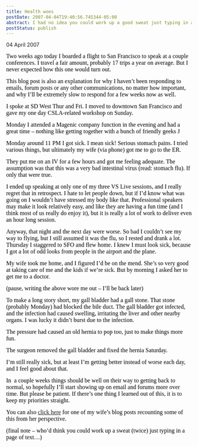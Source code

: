 ```yaml
---
title: Health woes
postDate: 2007-04-04T19:40:56.745344-05:00
abstract: I had no idea you could work up a good sweat just typing in a blog post.
postStatus: publish
---
```

04 April 2007

<font face="Calibri" color="#000000" size="3">Two weeks ago today I boarded a flight to San Francisco to speak at a couple conferences. I travel a fair amount, probably 17 trips a year on average. But I never expected how this one would turn out.</font>

<font face="Calibri" color="#000000" size="3">This blog post is also an explanation for why I haven’t been responding to emails, forum posts or any other communications, no matter how important, and why I’ll be extremely slow to respond for a few weeks now as well.</font>

<font face="Calibri" color="#000000" size="3">I spoke at SD West Thur and Fri. I moved to downtown San Francisco and gave my one day CSLA-related workshop on Sunday.</font>

<font size="3"><font color="#000000"><font face="Calibri">Monday I attended a Magenic company function in the evening and had a great time – nothing like getting together with a bunch of friendly geeks </font><span style="FONT-FAMILY: Wingdings; mso-ascii-font-family: Calibri; mso-ascii-theme-font: minor-latin; mso-hansi-font-family: Calibri; mso-hansi-theme-font: minor-latin; mso-char-type: symbol; mso-symbol-font-family: Wingdings"><span style="mso-char-type: symbol; mso-symbol-font-family: Wingdings">J</span></span></font></font>

<font face="Calibri" color="#000000" size="3">Monday around 11 PM I got sick. I mean sick! Serious stomach pains. I tried various things, but ultimately my wife (via phone) got me to go to the ER. </font>

<font face="Calibri" color="#000000" size="3">They put me on an IV for a few hours and got me feeling adequate. The assumption was that this was a very bad intestinal virus (read: stomach flu). If only that were true.</font>

<font face="Calibri" color="#000000" size="3">I ended up speaking at only one of my three VS Live sessions, and I really regret that in retrospect. I hate to let people down, but if I’d know what was going on I wouldn’t have stressed my body like that. Professional speakers may make it look relatively easy, and like they are having a fun time (and I think most of us really do enjoy it), but it is really a lot of work to deliver even an hour long session.</font>

<font face="Calibri" color="#000000" size="3">Anyway, that night and the next day were worse. So bad I couldn’t see my way to flying, but I still assumed it was the flu, so I rested and drank a lot. Thursday I staggered to SFO and flew home. I knew I must look sick, because I got a lot of odd looks from people in the airport and the plane.</font>

<font face="Calibri" color="#000000" size="3">My wife took me home, and I figured I’d be on the mend. She’s so very good at taking care of me and the kids if we’re sick. But by morning I asked her to get me to a doctor.</font>

<font face="Calibri" color="#000000" size="3">(pause, writing the above wore me out – I’ll be back later)</font>

<font face="Calibri" color="#000000" size="3">To make a long story short, my gall bladder had a gall stone. That stone (probably Monday) had blocked the bile duct. The gall bladder got infected, and the infection had caused swelling, irritating the liver and other nearby organs. I was lucky it didn’t burst due to the infection.</font>

<font face="Calibri" color="#000000" size="3">The pressure had caused an old hernia to pop too, just to make things more fun.</font>

<font face="Calibri" color="#000000" size="3">The surgeon removed the gall bladder and fixed the hernia Saturday.</font>

<font face="Calibri" color="#000000" size="3">I’m still really sick, but at least I’m getting better instead of worse each day, and I feel good about that.</font>

<font face="Calibri" color="#000000" size="3">In <span style="mso-spacerun: yes">&nbsp;</span>a couple weeks things should be well on their way to getting back to normal, so hopefully I’ll start showing up on email and forums more over time. But please be patient. If there’s one thing I learned out of this, it is to keep my priorities straight.</font>

<font face="Calibri" color="#000000" size="3">You can also </font>[<font face="Calibri" size="3">click here</font>](http://www.anomalousdata.com/PermaLink,guid,06a26e4f-5a62-4728-80ff-c2318f92e5f6.aspx)<font face="Calibri" color="#000000" size="3"> for one of my wife’s blog posts recounting some of this from her perspective.</font>

<font face="Calibri" color="#000000" size="3">(final note – who’d think you could work up a sweat (twice) just typing in a page of text…)</font>
